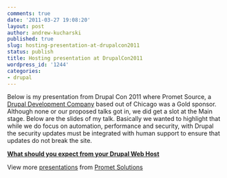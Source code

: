 ```yaml
---
comments: true
date: '2011-03-27 19:08:20'
layout: post
author: andrew-kucharski
published: true
slug: hosting-presentation-at-drupalcon2011
status: publish
title: Hosting presentation at DrupalCon2011
wordpress_id: '1244'
categories:
- drupal
---
```


Below is my presentation from Drupal Con 2011 where Promet Source, a [Drupal Development Company](http://www.prometsource.com) based out of Chicago was a Gold sponsor.  Although none or our proposed talks got in, we did get a slot at the Main stage.  Below are the slides of my talk.  Basically we wanted to highlight that while we do focus on automation, performance and security, with Drupal the security updates must be integrated with human support to ensure that updates do not break the site.  


**[What should you expect from your Drupal Web Host](http://www.slideshare.net/akucharski/what-should-you-expect-from-your-drupal-web-host)**

View more [presentations](http://www.slideshare.net/) from [Promet Solutions](http://www.slideshare.net/akucharski)
